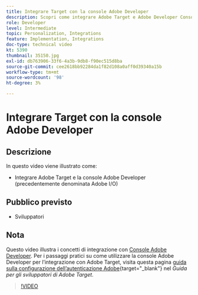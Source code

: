 ```yaml
---
title: Integrare Target con la console Adobe Developer
description: Scopri come integrare Adobe Target e Adobe Developer Console.
role: Developer
level: Intermediate
topic: Personalization, Integrations
feature: Implementation, Integrations
doc-type: technical video
kt: 5390
thumbnail: 35150.jpg
exl-id: db763906-33f6-4a3b-9db8-f90ec515d8ba
source-git-commit: cee2618bb92284da1f82d108a0aff0d39340a15b
workflow-type: tm+mt
source-wordcount: '98'
ht-degree: 3%

---
```


# Integrare Target con la console Adobe Developer

## Descrizione

In questo video viene illustrato come:

* Integrare Adobe Target e la console Adobe Developer (precedentemente denominata Adobe I/O)

## Pubblico previsto

* Sviluppatori

## Nota

Questo video illustra i concetti di integrazione con [Console Adobe Developer](https://developer.adobe.com/developer-console/). Per i passaggi pratici su come utilizzare la console Adobe Developer per l’integrazione con Adobe Target, visita questa pagina [guida sulla configurazione dell’autenticazione Adobe](https://developer.adobe.com/target/before-administer/configure-authentication/){target=&quot;_blank&quot;} nel *Guida per gli sviluppatori di Adobe Target*.

>[!VIDEO](https://video.tv.adobe.com/v/35150/?quality=12)
